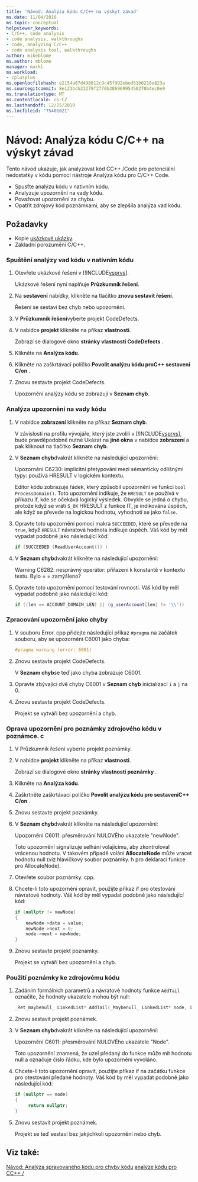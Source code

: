 ```yaml
---
title: 'Návod: Analýza kódu C/C++ na výskyt závad'
ms.date: 11/04/2016
ms.topic: conceptual
helpviewer_keywords:
- C/C++, code analysis
- code analysis, walkthroughs
- code, analyzing C/C++
- code analysis tool, walkthroughs
author: mikeblome
ms.author: mblome
manager: markl
ms.workload:
- cplusplus
ms.openlocfilehash: e2154a07d498012c9c45f992ebed51b0218e823a
ms.sourcegitcommit: 8e123bcb21279f2770b28696995450270b4ec0e9
ms.translationtype: MT
ms.contentlocale: cs-CZ
ms.lasthandoff: 12/25/2019
ms.locfileid: "75401021"
---
```

# <a name="walkthrough-analyzing-cc-code-for-defects"></a>Návod: Analýza kódu C/C++ na výskyt závad

Tento návod ukazuje, jak analyzovat kód CC++ /Code pro potenciální nedostatky v kódu pomocí nástroje Analýza kódu pro C/C++ Code.

- Spusťte analýzu kódu v nativním kódu.
- Analyzuje upozornění na vady kódu.
- Považovat upozornění za chybu.
- Opatřit zdrojový kód poznámkami, aby se zlepšila analýza vad kódu.

## <a name="prerequisites"></a>Požadavky

- Kopie [ukázkové ukázky](../code-quality/demo-sample.md).
- Základní porozumění C/C++.

### <a name="to-run-code-defect-analysis-on-native-code"></a>Spuštění analýzy vad kódu v nativním kódu

1. Otevřete ukázkové řešení v [!INCLUDE[vsprvs](../code-quality/includes/vsprvs_md.md)].

     Ukázkové řešení nyní naplňuje **Průzkumník řešení**.

2. Na **sestavení** nabídky, klikněte na tlačítko **znovu sestavit řešení**.

     Řešení se sestaví bez chyb nebo upozornění.

3. V **Průzkumník řešení**vyberte projekt CodeDefects.

4. V nabídce **projekt** klikněte na příkaz **vlastnosti**.

     Zobrazí se dialogové okno **stránky vlastností CodeDefects** .

5. Klikněte na **Analýza kódu**.

6. Klikněte na zaškrtávací políčko **Povolit analýzu kódu proC++ sestavení C/on** .

7. Znovu sestavte projekt CodeDefects.

     Upozornění analýzy kódu se zobrazují v **Seznam chyb**.

### <a name="to-analyze-code-defect-warnings"></a>Analýza upozornění na vady kódu

1. V nabídce **zobrazení** klikněte na příkaz **Seznam chyb**.

     V závislosti na profilu vývojáře, který jste zvolili v [!INCLUDE[vsprvs](../code-quality/includes/vsprvs_md.md)], bude pravděpodobně nutné Ukázat na **jiné okna** v nabídce **zobrazení** a pak kliknout na tlačítko **Seznam chyb**.

2. V **Seznam chyb**dvakrát klikněte na následující upozornění:

     Upozornění C6230: implicitní přetypování mezi sémanticky odlišnými typy: používá HRESULT v logickém kontextu.

     Editor kódu zobrazuje řádek, který způsobil upozornění ve funkci `bool ProcessDomain()`. Toto upozornění indikuje, že `HRESULT` se používá v příkazu if, kde se očekává logický výsledek.  Obvykle se jedná o chybu, protože když se vrátí `S_OK` HRESULT z funkce IT, je indikována úspěch, ale když se převede na logickou hodnotu, vyhodnotí se jako `false`.

3. Opravte toto upozornění pomocí makra `SUCCEEDED`, které se převede na `true`, když `HRESULT` návratová hodnota indikuje úspěch. Váš kód by měl vypadat podobně jako následující kód:

   ```cpp
   if (SUCCEEDED (ReadUserAccount()) )
   ```

4. V **Seznam chyb**dvakrát klikněte na následující upozornění:

     Warning C6282: nesprávný operátor: přiřazení k konstantě v kontextu testu. Bylo = = zamýšleno?

5. Opravte toto upozornění pomocí testování rovnosti. Váš kód by měl vypadat podobně jako následující kód:

   ```cpp
   if ((len == ACCOUNT_DOMAIN_LEN) || (g_userAccount[len] != '\\'))
   ```

### <a name="to-treat-warning-as-an-error"></a>Zpracování upozornění jako chyby

1. V souboru Error. cpp přidejte následující příkaz `#pragma` na začátek souboru, aby se upozornění C6001 jako chyba:

   ```cpp
   #pragma warning (error: 6001)
   ```

2. Znovu sestavte projekt CodeDefects.

     V **Seznam chyb**se teď jako chyba zobrazuje C6001.

3. Opravte zbývající dvě chyby C6001 v **Seznam chyb** inicializací `i` a `j` na 0.

4. Znovu sestavte projekt CodeDefects.

     Projekt se vytváří bez upozornění a chyb.

### <a name="to-correct-the-source-code-annotation-warnings-in-annotationc"></a>Oprava upozornění pro poznámky zdrojového kódu v poznámce. c

1. V Průzkumník řešení vyberte projekt poznámky.

2. V nabídce **projekt** klikněte na příkaz **vlastnosti**.

     Zobrazí se dialogové okno **stránky vlastností poznámky** .

3. Klikněte na **Analýza kódu**.

4. Zaškrtněte zaškrtávací políčko **Povolit analýzu kódu pro sestaveníC++ C/on** .

5. Znovu sestavte projekt poznámky.

6. V **Seznam chyb**dvakrát klikněte na následující upozornění:

     Upozornění C6011: přesměrování NULOVÉho ukazatele "newNode".

     Toto upozornění signalizuje selhání volajícímu, aby zkontroloval vrácenou hodnotu. V takovém případě volání **AllocateNode** může vracet hodnotu null (viz hlavičkový soubor poznámky. h pro deklaraci funkce pro AllocateNode).

7. Otevřete soubor poznámky. cpp.

8. Chcete-li toto upozornění opravit, použijte příkaz if pro otestování návratové hodnoty. Váš kód by měl vypadat podobně jako následující kód:

   ```cpp
   if (nullptr != newNode)
   {
       newNode->data = value;
       newNode->next = 0;
       node->next = newNode;
   }
   ```

9. Znovu sestavte projekt poznámky.

     Projekt se vytváří bez upozornění a chyb.

### <a name="to-use-source-code-annotation"></a>Použití poznámky ke zdrojovému kódu

1. Zadáním formálních parametrů a návratové hodnoty funkce `AddTail` označíte, že hodnoty ukazatele mohou být null:

   ```cpp
   _Ret_maybenull_ LinkedList* AddTail(_Maybenull_ LinkedList* node, int value)
   ```

2. Znovu sestavit projekt poznámek.

3. V **Seznam chyb**dvakrát klikněte na následující upozornění:

     Upozornění C6011: přesměrování NULOVÉho ukazatele "Node".

     Toto upozornění znamená, že uzel předaný do funkce může mít hodnotu null a označuje číslo řádku, kde bylo upozornění vyvoláno.

4. Chcete-li toto upozornění opravit, použijte příkaz if na začátku funkce pro otestování předané hodnoty. Váš kód by měl vypadat podobně jako následující kód:

   ```cpp
   if (nullptr == node)
   {
        return nullptr;
   }
   ```

5. Znovu sestavit projekt poznámek.

     Projekt se teď sestaví bez jakýchkoli upozornění nebo chyb.

## <a name="see-also"></a>Viz také:

[Návod: Analýza spravovaného kódu pro chyby kódu](../code-quality/walkthrough-analyzing-managed-code-for-code-defects.md)
[analýze kódu pro CC++ /](../code-quality/code-analysis-for-c-cpp-overview.md)

